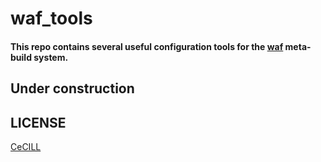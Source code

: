 # waf_tools

#### This repo contains several useful configuration tools for the [waf] meta-build system.

## Under construction

## LICENSE

[CeCILL]

[CeCILL]: http://www.cecill.info/index.en.html
[waf]: https://waf.io/
